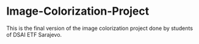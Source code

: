 # Image-Colorization-Project
This is the final version of the image colorization project done by students of DSAI ETF Sarajevo.

